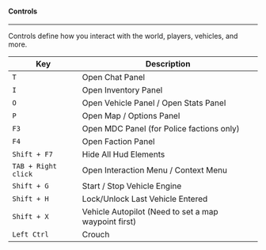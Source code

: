 #### Controls
---

Controls define how you interact with the world, players, vehicles, and more.


| Key  | Description |
| - | - |
| `T`  | Open Chat Panel
| `I`  | Open Inventory Panel
| `O`  | Open Vehicle Panel / Open Stats Panel
| `P`  | Open Map / Options Panel
| `F3` | Open MDC Panel (for Police factions only)
| `F4` | Open Faction Panel
| `Shift + F7` | Hide All Hud Elements
| `TAB + Right click`| Open Interaction Menu / Context Menu
| `Shift + G` | Start / Stop Vehicle Engine
| `Shift + H` | Lock/Unlock Last Vehicle Entered
| `Shift + X` | Vehicle Autopilot (Need to set a map waypoint first)
| `Left Ctrl` | Crouch
